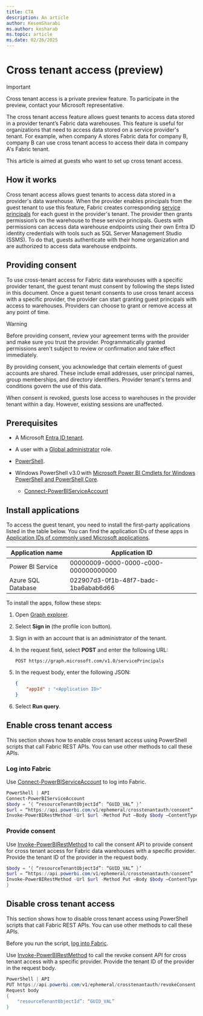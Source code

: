 ```yaml
---
title: CTA
description: An article
author: KesemSharabi
ms.author: kesharab
ms.topic: article
ms.date: 02/26/2025
---
```


# Cross tenant access (preview)

>[!IMPORTANT]
>Cross tenant access is a private preview feature. To participate in the preview, contact your Microsoft representative.

The cross tenant access feature allows guest tenants to access data stored in a provider tenant’s Fabric data warehouses. This feature is useful for organizations that need to access data stored on a service provider's tenant. For example, when company A stores Fabric data for company B, company B can use cross tenant access to access their data in company A's Fabric tenant.

This article is aimed at guests who want to set up cross tenant access.

## How it works

Cross tenant access allows guest tenants to access data stored in a provider's data warehouse. When the provider enables principals from the guest tenant to use this feature, Fabric creates corresponding [service principals](/entra/identity-platform/app-objects-and-service-principals#service-principal-object) for each guest in the provider's tenant. The provider then grants permission’s on the warehouse to these service principals. Guests with permissions can access data warehouse endpoints using their own Entra ID identity credentials with tools such as SQL Server Management Studio (SSMS). To do that, guests authenticate with their home organization and are authorized to access data warehouse endpoints.

## Providing consent

To use cross-tenant access for Fabric data warehouses with a specific provider tenant, the guest tenant must consent by following the steps listed in this document. Once a guest tenant consents to use cross tenant access with a specific provider, the provider can start granting guest principals with access to warehouses. Providers can choose to grant or remove access at any point of time.

>[!WARNING]
> Before providing consent, review your agreement terms with the provider and make sure you trust the provider. Programmatically granted permissions aren't subject to review or confirmation and take effect immediately.

By providing consent, you acknowledge that certain elements of guest accounts are shared. These include email addresses, user principal names, group memberships, and directory identifiers. Provider tenant's terms and conditions  govern the use of this data.

When consent is revoked, guests lose access to warehouses in the provider tenant within a day. However, existing sessions are unaffected.

## Prerequisites

* A Microsoft [Entra ID tenant](/azure/azure-portal/get-subscription-tenant-id).

* A user with a [Global administrator](/entra/identity/role-based-access-control/permissions-reference#global-administrator) role.

* [PowerShell](/powershell/azure/install-azure-powershell).

* Windows PowerShell v3.0 with [Microsoft Power BI Cmdlets for Windows PowerShell and PowerShell Core](/powershell/power-bi/overview).
    * [Connect-PowerBIServiceAccount](/powershell/module/microsoftpowerbimgmt.profile/connect-powerbiserviceaccount)

## Install applications

To access the guest tenant, you need to install the first-party applications listed in the table below. You can find the application IDs of these apps in [Application IDs of commonly used Microsoft applications](/troubleshoot/entra/entra-id/governance/verify-first-party-apps-sign-in#application-ids-of-commonly-used-microsoft-applications).

| Application name   | Application ID                       |
|--------------------|--------------------------------------|
| Power BI Service   | 00000009-0000-0000-c000-000000000000 |
| Azure SQL Database | 022907d3-0f1b-48f7-badc-1ba6abab6d66 |

To install the apps, follow these steps:

1. Open [Graph explorer](https://aka.ms/ge).

2. Select **Sign in** (the profile icon button).

3. Sign in with an account that is an administrator of the tenant. <!-- how do they have an admin on the tenant? -->

4. In the request field, select **POST** and enter the following URL:

    ```http
    POST https://graph.microsoft.com/v1.0/servicePrincipals
    ```

5. In the request body, enter the following JSON:

    ```json
    { 
        "appId" : "<Application ID>"
    }
    ```

6. Select **Run query**.

## Enable cross tenant access

This section shows how to enable cross tenant access using PowerShell scripts that call Fabric REST APIs. You can use other methods to call these APIs.

### Log into Fabric

Use [Connect-PowerBIServiceAccount](/powershell/module/microsoftpowerbimgmt.profile/connect-powerbiserviceaccount) to log into Fabric.

```powershell
PowerShell | API 
Connect-PowerBIServiceAccount 
$body = ‘{ “resourceTenantObjectId”: “GUID_VAL” }’ 
$url = “https://api.powerbi.com/v1/ephemeral/crosstenantauth/consent” 
Invoke-PowerBIRestMethod -Url $url -Method Put –Body $body –ContentType “application/json” 
```

### Provide consent

Use [Invoke-PowerBIRestMethod](/powershell/module/microsoftpowerbimgmt.profile/invoke-powerbirestmethod) to call the consent API to provide consent for cross tenant access for Fabric data warehouses with a specific provider. Provide the tenant ID of the provider in the request body.

```powershell
$body = ‘{ “resourceTenantObjectId”: “GUID_VAL” }’ 
$url = “https://api.powerbi.com/v1/ephemeral/crosstenantauth/consent” 
Invoke-PowerBIRestMethod -Url $url -Method Put –Body $body –ContentType “application/json” 
} 
```

## Disable cross tenant access

This section shows how to disable cross tenant access using PowerShell scripts that call Fabric REST APIs. You can use other methods to call these APIs.

Before you run the script, [log into Fabric](#log-into-fabric).

Use [Invoke-PowerBIRestMethod](/powershell/module/microsoftpowerbimgmt.profile/invoke-powerbirestmethod) to call the revoke consent API for cross tenant access with a specific provider. Provide the tenant ID of the provider in the request body.

```powershell
PowerShell | API 
PUT https://api.powerbi.com/v1/ephemeral/crosstenantauth/revokeConsent 
Request body 
{ 
    "resourceTenantObjectId”: “GUID_VAL”
} 
```

